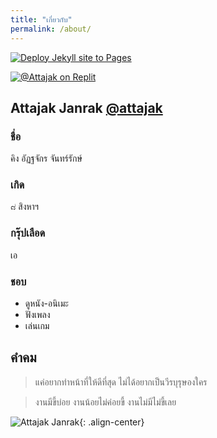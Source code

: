 ```yaml
---
title: "เกี่ยวกับ"
permalink: /about/
---
```


[![Deploy Jekyll site to Pages](https://github.com/attajak/attajak.github.io/actions/workflows/jekyll.yml/badge.svg)](https://github.com/attajak/attajak.github.io/actions/workflows/jekyll.yml)

[![@Attajak on Replit](https://replit.com/badge?caption=Project%20on%20Replit)](https://replit.com/@attajak/attajakgithubio#README.md)

## Attajak Janrak [@attajak](https://github.com/attajak/)

### ชื่อ
คิง อัฏฐจักร จันทร์รักษ์
### เกิด
๘ สิงหาฯ
### กรุ๊ปเลือด
เอ
### ชอบ
  - ดูหนัง-อนิเมะ
  - ฟังเพลง
  - เล่นเกม

<!--
## การศึกษา
### ชั้นอนุบาล
โรงเรียนบ้านโคกโดน
### ประถมศึกษา
ป.๑ - ป.๒ โรงเรียนบ้านโคกโดน

ป.๓ - ป.๖ โรงเรียนวัดพิกุลทอง
### มัธยมศึกษา
กศน.ควนขนุน
## ประวัติงาน
  - ช่างแอร์
  - เรืออ้วนล้อม (พังงา)
  - กรีดยาง
-->

## คำคม
> แค่อยากทำหน้าที่ให้ดีที่สุด ไม่ได้อยากเป็นวีรบุรุษองใคร

> งานมีขี้บ่อย งานน้อยไม่ค่อยขี้ งานไม่มีไม่ขี้เลย

![Attajak Janrak](https://attajak.github.io/assets/images/attajak.jpg){: .align-center}


